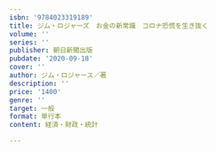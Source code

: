 ```yaml
---
isbn: '9784023319189'
title: ジム・ロジャーズ　お金の新常識　コロナ恐慌を生き抜く
volume: ''
series: ''
publisher: 朝日新聞出版
pubdate: '2020-09-18'
cover: ''
author: ジム・ロジャース／著
description: ''
price: '1400'
genre: ''
target: 一般
format: 単行本
content: 経済・財政・統計

---
```

